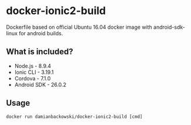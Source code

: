 # docker-ionic2-build

Dockerfile based on official Ubuntu 16.04 docker image with android-sdk-linux for android builds.

## What is included?

* Node.js - 8.9.4
* Ionic CLI - 3.19.1
* Cordova - 7.1.0
* Android SDK - 26.0.2

## Usage 

```
docker run damianbackowski/docker-ionic2-build [cmd]
```
